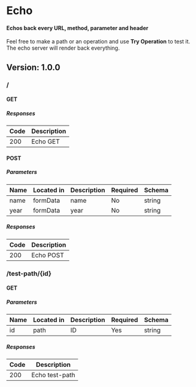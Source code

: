 # Echo
#### Echos back every URL, method, parameter and header
Feel free to make a path or an operation and use **Try Operation** to test it. The echo server will
render back everything.

## Version: 1.0.0

### /

#### GET
##### Responses

| Code | Description |
| ---- | ----------- |
| 200 | Echo GET |

#### POST
##### Parameters

| Name | Located in | Description | Required | Schema |
| ---- | ---------- | ----------- | -------- | ---- |
| name | formData | name | No | string |
| year | formData | year | No | string |

##### Responses

| Code | Description |
| ---- | ----------- |
| 200 | Echo POST |

### /test-path/{id}

#### GET
##### Parameters

| Name | Located in | Description | Required | Schema |
| ---- | ---------- | ----------- | -------- | ---- |
| id | path | ID | Yes | string |

##### Responses

| Code | Description |
| ---- | ----------- |
| 200 | Echo test-path |
